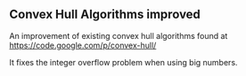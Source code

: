Convex Hull Algorithms improved
-------------------------------

An improvement of existing convex hull algorithms found at https://code.google.com/p/convex-hull/

It fixes the integer overflow problem when using big numbers.
